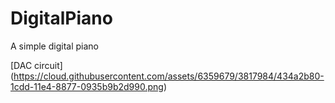DigitalPiano
============

A simple digital piano

[DAC circuit] (https://cloud.githubusercontent.com/assets/6359679/3817984/434a2b80-1cdd-11e4-8877-0935b9b2d990.png)
